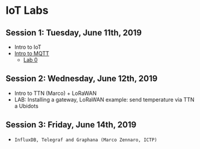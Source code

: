 # IoT Labs


## Session 1: Tuesday, June 11th, 2019
- Intro to IoT
- [Intro to MQTT](https://github.com/pmanzoni/KIC2019/blob/master/MQTT_v1.pdf)
	- [Lab 0](https://hackmd.io/s/By13Gqc6N)

## Session 2: Wednesday, June 12th, 2019
- Intro to TTN (Marco) + LoRaWAN
- LAB: Installing a gateway, LoRaWAN example: send temperature via TTN a Ubidots

## Session 3: Friday, June 14th, 2019
-     InfluxDB, Telegraf and Graphana (Marco Zennaro, ICTP)
